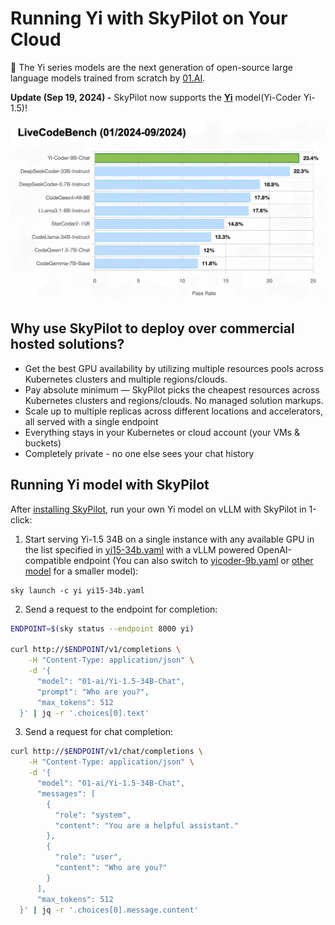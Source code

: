# Running Yi with SkyPilot on Your Cloud

🤖 The Yi series models are the next generation of open-source large language models trained from scratch by [01.AI](https://www.lingyiwanwu.com/en).

**Update (Sep 19, 2024) -** SkyPilot now supports the [**Yi**](https://01-ai.github.io/) model(Yi-Coder Yi-1.5)! 

<p align="center">
    <img src="https://raw.githubusercontent.com/01-ai/Yi/main/assets/img/coder/bench1.webp" alt="yi" width="600"/>
</p>

## Why use SkyPilot to deploy over commercial hosted solutions?

* Get the best GPU availability by utilizing multiple resources pools across Kubernetes clusters and multiple regions/clouds.
* Pay absolute minimum — SkyPilot picks the cheapest resources across Kubernetes clusters and regions/clouds. No managed solution markups.
* Scale up to multiple replicas across different locations and accelerators, all served with a single endpoint 
* Everything stays in your Kubernetes or cloud account (your VMs & buckets)
* Completely private - no one else sees your chat history


## Running Yi model with SkyPilot

After [installing SkyPilot](https://docs.skypilot.co/en/latest/getting-started/installation.html), run your own Yi model on vLLM with SkyPilot in 1-click:

1. Start serving Yi-1.5 34B on a single instance with any available GPU in the list specified in [yi15-34b.yaml](https://github.com/skypilot-org/skypilot/blob/master/llm/yi/yi15-34b.yaml) with a vLLM powered OpenAI-compatible endpoint (You can also switch to [yicoder-9b.yaml](https://github.com/skypilot-org/skypilot/blob/master/llm/yi/yicoder-9b.yaml) or [other model](https://github.com/skypilot-org/skypilot/tree/master/llm/yi) for a smaller model):

```console
sky launch -c yi yi15-34b.yaml
```
2. Send a request to the endpoint for completion:
```bash
ENDPOINT=$(sky status --endpoint 8000 yi)

curl http://$ENDPOINT/v1/completions \
    -H "Content-Type: application/json" \
    -d '{
      "model": "01-ai/Yi-1.5-34B-Chat",
      "prompt": "Who are you?",
      "max_tokens": 512
  }' | jq -r '.choices[0].text'
```

3. Send a request for chat completion:
```bash
curl http://$ENDPOINT/v1/chat/completions \
    -H "Content-Type: application/json" \
    -d '{
      "model": "01-ai/Yi-1.5-34B-Chat",
      "messages": [
        {
          "role": "system",
          "content": "You are a helpful assistant."
        },
        {
          "role": "user",
          "content": "Who are you?"
        }
      ],
      "max_tokens": 512
  }' | jq -r '.choices[0].message.content'
```
